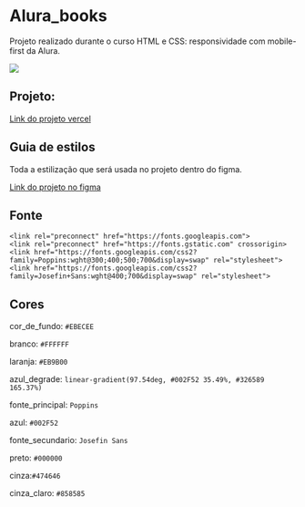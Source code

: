 # Alura_books
Projeto realizado durante o curso HTML e CSS: responsividade com mobile-first da Alura.

<img align="center" src="https://media.discordapp.net/attachments/754409297089134615/1015048231140466759/Captura_de_tela_2022-09-01_204009.png?width=871&height=406">







## Projeto:
[Link do projeto vercel](https://alura-books-dun.vercel.app/)


## Guia de estilos

Toda a estilização que será usada no projeto dentro do figma.

[Link do projeto no figma](https://www.figma.com/file/VJEpXuMRxlIx9814eYhT3W/AluraBooks-(Copy)?node-id=37%3A94)

## Fonte

    <link rel="preconnect" href="https://fonts.googleapis.com">
    <link rel="preconnect" href="https://fonts.gstatic.com" crossorigin>
    <link href="https://fonts.googleapis.com/css2?family=Poppins:wght@300;400;500;700&display=swap" rel="stylesheet">
    <link href="https://fonts.googleapis.com/css2?family=Josefin+Sans:wght@400;700&display=swap" rel="stylesheet">
    
## Cores


  cor_de_fundo: `#EBECEE`
  
  branco: `#FFFFFF`
  
  laranja: `#EB9B00`
  
  azul_degrade:  `linear-gradient(97.54deg, #002F52 35.49%, #326589 165.37%)`
  
  fonte_principal: `Poppins`
  
  azul: `#002F52`
  
  fonte_secundario: `Josefin Sans`
  
  preto: `#000000`
  
  cinza:`#474646`
  
  cinza_claro: `#858585`

